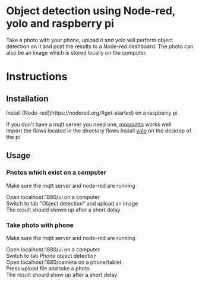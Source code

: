 # Object detection using Node-red, yolo and raspberry pi
Take a photo with your phone, upload it and yolo will perform object detection on it and post the results to a Node-red dashboard.
The photo can also be an image which is stored locally on the computer.

# Instructions
<h2>Installation</h2>
Install [Node-red](https://nodered.org/#get-started) on a raspberry pi    

If you don't have a mqtt server you need one, [mosquitto](https://randomnerdtutorials.com/how-to-install-mosquitto-broker-on-raspberry-pi/) works well  
Import the flows located in the directory flows
Install [yolo](https://medium.com/analytics-vidhya/raspberry-pi-tensorflow-2-installation-and-yolo-v3-object-detection-549f2346a3ab) on the desktop of the pi

<h2>Usage</h2>
<h3>Photos which exist on a computer</h3>
Make sure the mqtt server and node-red are running  

Open localhost:1880/ui on a computer  
Switch to tab "Object detection" and upload an image  
The result should shown up after a short delay

<h3>Take photo with phone</h3>
Make sure the mqtt server and node-red are running  

Open localhost:1880/ui on a computer  
Switch to tab Phone object detection  
Open localhost:1880/camera on a phone/tablet  
Press upload file and take a photo  
The result should show up after a short delay


